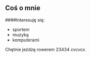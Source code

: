 ## Coś o mnie

####Interesuję się:

- sportem
- muzyką
- komputerami

Chętnie jeżdzę rowerem 23434 _cvcvcx_. 

